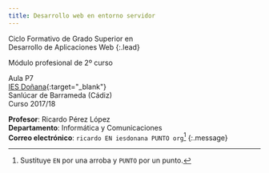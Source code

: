 ```yaml
---
title: Desarrollo web en entorno servidor
---
```


Ciclo Formativo de Grado Superior en<br>
Desarrollo de Aplicaciones Web
{:.lead}

Módulo profesional de 2º curso

Aula P7<br>
[IES Doñana](http://www.iesdonana.org){:target="_blank"}<br>
Sanlúcar de Barrameda (Cádiz)<br>
Curso 2017/18

**Profesor**: Ricardo Pérez López<br>
**Departamento**: Informática y Comunicaciones<br>
**Correo electrónico**: `ricardo EN iesdonana PUNTO org`[^correo]
{:.message}

[^correo]: Sustituye `EN` por una arroba y `PUNTO` por un punto.
